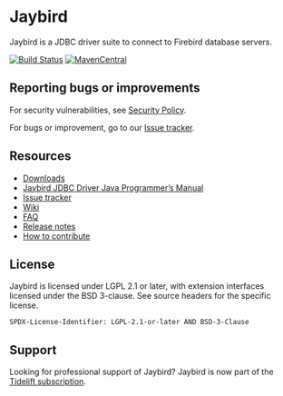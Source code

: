 # Jaybird
Jaybird is a JDBC driver suite to connect to Firebird database servers.

[![Build Status](https://github.com/FirebirdSQL/jaybird/actions/workflows/run-tests.yml/badge.svg?branch=master)](https://github.com/FirebirdSQL/jaybird/actions?query=branch%3Amaster+workflow%3Arun-tests)
[![MavenCentral](https://maven-badges.herokuapp.com/maven-central/org.firebirdsql.jdbc/jaybird/badge.svg)](https://maven-badges.herokuapp.com/maven-central/org.firebirdsql.jdbc/jaybird/)

## Reporting bugs or improvements

For security vulnerabilities, see [Security Policy](https://github.com/FirebirdSQL/jaybird/security/policy).

For bugs or improvement, go to our [Issue tracker](https://github.com/FirebirdSQL/jaybird/issues/).

## Resources

- [Downloads](https://www.firebirdsql.org/en/jdbc-driver/)
- [Jaybird JDBC Driver Java Programmer’s Manual](https://firebirdsql.github.io/jaybird-manual/jaybird_manual.html)
- [Issue tracker](https://github.com/FirebirdSQL/jaybird/issues/)
- [Wiki](https://github.com/FirebirdSQL/jaybird/wiki)
- [FAQ](src/docs/asciidoc/faq.adoc)
- [Release notes](src/docs/asciidoc/release_notes.adoc)
- [How to contribute](CONTRIBUTING.md)

## License

Jaybird is licensed under LGPL 2.1 or later, with extension interfaces licensed
under the BSD 3-clause. See source headers for the specific license.

`SPDX-License-Identifier: LGPL-2.1-or-later AND BSD-3-Clause`

## Support

Looking for professional support of Jaybird? Jaybird is now part of the [Tidelift subscription](https://tidelift.com/subscription/pkg/maven-org-firebirdsql-jdbc-jaybird?utm_source=maven-org-firebirdsql-jdbc-jaybird&utm_medium=referral&utm_campaign=readme).
